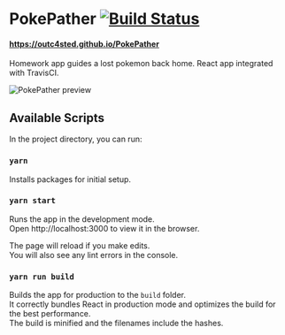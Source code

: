 # PokePather [![Build Status](https://travis-ci.org/Outc4sted/Temperature-Converter.svg?branch=master)](https://travis-ci.org/Outc4sted/PokePather)

#### https://outc4sted.github.io/PokePather
Homework app guides a lost pokemon back home. React app integrated with TravisCI.

![PokePather preview](https://i.imgur.com/9WbUN2B.png)

## Available Scripts

In the project directory, you can run:

### `yarn`
Installs packages for initial setup.

### `yarn start`
Runs the app in the development mode.<br>
Open http://localhost:3000 to view it in the browser.

The page will reload if you make edits.<br>
You will also see any lint errors in the console.

### `yarn run build`

Builds the app for production to the `build` folder.<br>
It correctly bundles React in production mode and optimizes the build for the best performance.<br>
The build is minified and the filenames include the hashes.

